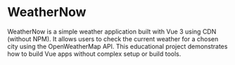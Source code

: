 # WeatherNow
WeatherNow is a simple weather application built with Vue 3 using CDN (without NPM). It allows users to check the current weather for a chosen city using the OpenWeatherMap API. This educational project demonstrates how to build Vue apps without complex setup or build tools.
